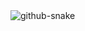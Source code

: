 <picture>
  <source media="(prefers-color-scheme: dark)" srcset="https://raw.githubusercontent.com/senademirbas/senademirbas/output/github-contribution-grid-snake-dark.svg" />
  <source media="(prefers-color-scheme: light)" srcset="https://raw.githubusercontent.com/senademirbas/senademirbas/output/github-contribution-grid-snake.svg" />
  <img alt="github-snake" src="https://raw.githubusercontent.com/senademirbas/senademirbas/output/github-contribution-grid-snake.svg" />
</picture>
